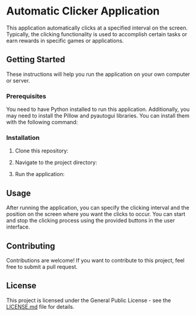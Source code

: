 # Automatic Clicker Application

This application automatically clicks at a specified interval on the screen. Typically, the clicking functionality is used to accomplish certain tasks or earn rewards in specific games or applications.

## Getting Started

These instructions will help you run the application on your own computer or server.

### Prerequisites

You need to have Python installed to run this application. Additionally, you may need to install the Pillow and pyautogui libraries. You can install them with the following command:


### Installation

1. Clone this repository:


2. Navigate to the project directory:


3. Run the application:


## Usage

After running the application, you can specify the clicking interval and the position on the screen where you want the clicks to occur. You can start and stop the clicking process using the provided buttons in the user interface.

## Contributing

Contributions are welcome! If you want to contribute to this project, feel free to submit a pull request.

## License

This project is licensed under the General Public License - see the [LICENSE.md](LICENSE.md) file for details.
